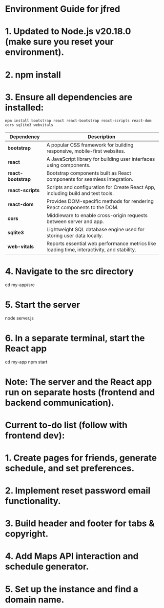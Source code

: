 
# Environment Guide for jfred

# 1. Updated to Node.js v20.18.0 (make sure you reset your environment).

# 2. npm install

# 3. Ensure all dependencies are installed:

    npm install bootstrap react react-bootstrap react-scripts react-dom cors sqlite3 webvitals

| Dependency         |Description                                                                 |
|-------------------|-----------------------------------------------------------------------------|
| **bootstrap**      | A popular CSS framework for building responsive, mobile-first websites.     |
| **react**          | A JavaScript library for building user interfaces using components.         |
| **react-bootstrap**| Bootstrap components built as React components for seamless integration.    |
| **react-scripts**  | Scripts and configuration for Create React App, including build and test tools. |
| **react-dom**      | Provides DOM-specific methods for rendering React components to the DOM.    |
| **cors**           | Middleware to enable cross-origin requests between server and app.          |
| **sqlite3**        | Lightweight SQL database engine used for storing user data locally.         |
| **web-vitals**     | Reports essential web performance metrics like loading time, interactivity, and stability. |


# 4. Navigate to the src directory
cd my-app/src

# 5. Start the server
node server.js

# 6. In a separate terminal, start the React app
cd my-app
npm start

# Note: The server and the React app run on separate hosts (frontend and backend communication).


# Current to-do list (follow with frontend dev):
# 1. Create pages for friends, generate schedule, and set preferences.
# 2. Implement reset password email functionality.
# 3. Build header and footer for tabs & copyright.
# 4. Add Maps API interaction and schedule generator.
# 5. Set up the instance and find a domain name.
